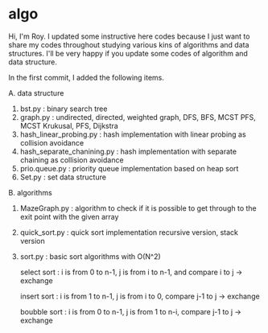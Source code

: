 # algo

Hi, I'm Roy.
I updated some instructive here codes because I just want to share my codes throughout studying various kins of algorithms and data structures.
I'll be very happy if you update some codes of algorithm and data structure.

In the first commit, 
I added the following items.

A. data structure

  1. bst.py : binary search tree
  2. graph.py : undirected, directed, weighted graph, 
     DFS, BFS, MCST PFS, MCST Krukusal, PFS, Dijkstra
  3. hash_linear_probing.py : hash implementation with linear probing as collision avoidance
  4. hash_separate_chanining.py : hash implementation with separate chaining as collision avoidance
  5. prio.queue.py : priority queue implementation based on heap sort
  6. Set.py : set data structure
  
B. algorithms

  1. MazeGraph.py : algorithm to check if it is possible to get through to the exit point with the given array
  2. quick_sort.py : quick sort implementation
     recursive version, stack version
  3. sort.py : basic sort algorithms with O(N^2)
  
     select sort : i is from 0 to n-1, j is from i to n-1, 
     and compare i to j -> exchange
     
     insert sort : i is from 1 to n-1, j is from i to 0, 
     compare j-1 to j -> exchange
     
     boubble sort : i is from 0 to n-1, j is from 1 to n-i, 
     compare j-1 to j -> exchange
     
